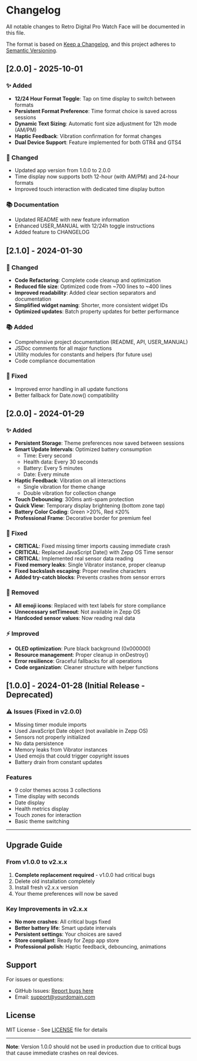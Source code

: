 # Changelog

All notable changes to Retro Digital Pro Watch Face will be documented in this file.

The format is based on [Keep a Changelog](https://keepachangelog.com/en/1.0.0/),
and this project adheres to [Semantic Versioning](https://semver.org/spec/v2.0.0.html).

## [2.0.0] - 2025-10-01

### ✨ Added
- **12/24 Hour Format Toggle**: Tap on time display to switch between formats
- **Persistent Format Preference**: Time format choice is saved across sessions
- **Dynamic Text Sizing**: Automatic font size adjustment for 12h mode (AM/PM)
- **Haptic Feedback**: Vibration confirmation for format changes
- **Dual Device Support**: Feature implemented for both GTR4 and GTS4

### 🎨 Changed
- Updated app version from 1.0.0 to 2.0.0
- Time display now supports both 12-hour (with AM/PM) and 24-hour formats
- Improved touch interaction with dedicated time display button

### 📚 Documentation
- Updated README with new feature information
- Enhanced USER_MANUAL with 12/24h toggle instructions
- Added feature to CHANGELOG

## [2.1.0] - 2024-01-30

### 🎨 Changed
- **Code Refactoring**: Complete code cleanup and optimization
- **Reduced file size**: Optimized code from ~700 lines to ~400 lines
- **Improved readability**: Added clear section separators and documentation
- **Simplified widget naming**: Shorter, more consistent widget IDs
- **Optimized updates**: Batch property updates for better performance

### 📚 Added
- Comprehensive project documentation (README, API, USER_MANUAL)
- JSDoc comments for all major functions
- Utility modules for constants and helpers (for future use)
- Code compliance documentation

### 🐛 Fixed
- Improved error handling in all update functions
- Better fallback for Date.now() compatibility

## [2.0.0] - 2024-01-29

### ✨ Added
- **Persistent Storage**: Theme preferences now saved between sessions
- **Smart Update Intervals**: Optimized battery consumption
  - Time: Every second
  - Health data: Every 30 seconds
  - Battery: Every 5 minutes
  - Date: Every minute
- **Haptic Feedback**: Vibration on all interactions
  - Single vibration for theme change
  - Double vibration for collection change
- **Touch Debouncing**: 300ms anti-spam protection
- **Quick View**: Temporary display brightening (bottom zone tap)
- **Battery Color Coding**: Green >20%, Red ≤20%
- **Professional Frame**: Decorative border for premium feel

### 🔧 Fixed
- **CRITICAL**: Fixed missing timer imports causing immediate crash
- **CRITICAL**: Replaced JavaScript Date() with Zepp OS Time sensor
- **CRITICAL**: Implemented real sensor data reading
- **Fixed memory leaks**: Single Vibrator instance, proper cleanup
- **Fixed backslash escaping**: Proper newline characters
- **Added try-catch blocks**: Prevents crashes from sensor errors

### 🚫 Removed
- **All emoji icons**: Replaced with text labels for store compliance
- **Unnecessary setTimeout**: Not available in Zepp OS
- **Hardcoded sensor values**: Now reading real data

### ⚡ Improved
- **OLED optimization**: Pure black background (0x000000)
- **Resource management**: Proper cleanup in onDestroy()
- **Error resilience**: Graceful fallbacks for all operations
- **Code organization**: Cleaner structure with helper functions

## [1.0.0] - 2024-01-28 (Initial Release - Deprecated)

### ⚠️ Issues (Fixed in v2.0.0)
- Missing timer module imports
- Used JavaScript Date object (not available in Zepp OS)
- Sensors not properly initialized
- No data persistence
- Memory leaks from Vibrator instances
- Used emojis that could trigger copyright issues
- Battery drain from constant updates

### Features
- 9 color themes across 3 collections
- Time display with seconds
- Date display
- Health metrics display
- Touch zones for interaction
- Basic theme switching

---

## Upgrade Guide

### From v1.0.0 to v2.x.x
1. **Complete replacement required** - v1.0.0 had critical bugs
2. Delete old installation completely
3. Install fresh v2.x.x version
4. Your theme preferences will now be saved

### Key Improvements in v2.x.x
- **No more crashes**: All critical bugs fixed
- **Better battery life**: Smart update intervals
- **Persistent settings**: Your choices are saved
- **Store compliant**: Ready for Zepp app store
- **Professional polish**: Haptic feedback, debouncing, animations

## Support

For issues or questions:
- GitHub Issues: [Report bugs here](https://github.com/yourusername/retro-digital-pro/issues)
- Email: support@yourdomain.com

## License

MIT License - See [LICENSE](LICENSE) file for details

---

**Note**: Version 1.0.0 should not be used in production due to critical bugs that cause immediate crashes on real devices.